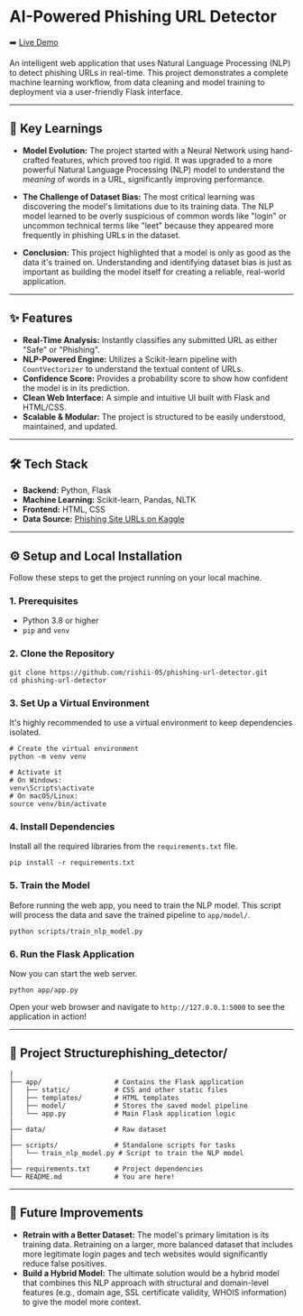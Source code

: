 # AI-Powered Phishing URL Detector 

➡️ [Live Demo](https://phishing-url-detector-3cuv.onrender.com/)

An intelligent web application that uses Natural Language Processing (NLP) to detect phishing URLs in real-time. This project demonstrates a complete machine learning workflow, from data cleaning and model training to deployment via a user-friendly Flask interface.

---

## 🚀 Key Learnings

* **Model Evolution:** The project started with a Neural Network using hand-crafted features, which proved too rigid. It was upgraded to a more powerful Natural Language Processing (NLP) model to understand the *meaning* of words in a URL, significantly improving performance.

* **The Challenge of Dataset Bias:** The most critical learning was discovering the model's limitations due to its training data. The NLP model learned to be overly suspicious of common words like "login" or uncommon technical terms like "leet" because they appeared more frequently in phishing URLs in the dataset.

* **Conclusion:** This project highlighted that a model is only as good as the data it's trained on. Understanding and identifying dataset bias is just as important as building the model itself for creating a reliable, real-world application.

---

## ✨ Features

-   **Real-Time Analysis:** Instantly classifies any submitted URL as either "Safe" or "Phishing".
-   **NLP-Powered Engine:** Utilizes a Scikit-learn pipeline with `CountVectorizer` to understand the textual content of URLs.
-   **Confidence Score:** Provides a probability score to show how confident the model is in its prediction.
-   **Clean Web Interface:** A simple and intuitive UI built with Flask and HTML/CSS.
-   **Scalable & Modular:** The project is structured to be easily understood, maintained, and updated.

---

## 🛠️ Tech Stack

-   **Backend:** Python, Flask
-   **Machine Learning:** Scikit-learn, Pandas, NLTK
-   **Frontend:** HTML, CSS
-   **Data Source:** [Phishing Site URLs on Kaggle](https://www.kaggle.com/datasets/eshandeorukhkar/phishing-site-urls)

---

## ⚙️ Setup and Local Installation

Follow these steps to get the project running on your local machine.

### 1. Prerequisites

-   Python 3.8 or higher
-   `pip` and `venv`

### 2. Clone the Repository

```
git clone https://github.com/rishii-05/phishing-url-detector.git
cd phishing-url-detector
```

### 3. Set Up a Virtual Environment

It's highly recommended to use a virtual environment to keep dependencies isolated.

```
# Create the virtual environment
python -m venv venv

# Activate it
# On Windows:
venv\Scripts\activate
# On macOS/Linux:
source venv/bin/activate
```

### 4. Install Dependencies

Install all the required libraries from the `requirements.txt` file.

```
pip install -r requirements.txt
```

### 5. Train the Model

Before running the web app, you need to train the NLP model. This script will process the data and save the trained pipeline to `app/model/`.

```
python scripts/train_nlp_model.py
```

### 6. Run the Flask Application

Now you can start the web server.

```
python app/app.py
```

Open your web browser and navigate to `http://127.0.0.1:5000` to see the application in action!

---

## 📂 Project Structurephishing_detector/

```
|
├── app/                  # Contains the Flask application
│   ├── static/           # CSS and other static files
│   ├── templates/        # HTML templates
│   ├── model/            # Stores the saved model pipeline
│   └── app.py            # Main Flask application logic
|
├── data/                 # Raw dataset
|
├── scripts/              # Standalone scripts for tasks
│   └── train_nlp_model.py # Script to train the NLP model
|
├── requirements.txt      # Project dependencies
└── README.md             # You are here!
```

---

## 🔮 Future Improvements
- **Retrain with a Better Dataset:** The model's primary limitation is its training data. Retraining on a larger, more balanced dataset that includes more legitimate login pages and tech websites would significantly reduce false positives.
- **Build a Hybrid Model:** The ultimate solution would be a hybrid model that combines this NLP approach with structural and domain-level features (e.g., domain age, SSL certificate validity, WHOIS information) to give the model more context.
